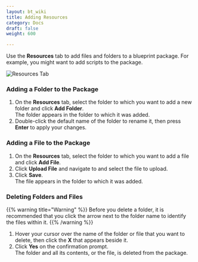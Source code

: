 ```yaml
---
layout: bt_wiki
title: Adding Resources
category: Docs
draft: false
weight: 600

---
```

Use the **Resources** tab to add files and folders to a blueprint package. For example, you might want to add scripts to the package.

![Resources Tab]( ./images/composer/resources-tab.png )<br>

### Adding a Folder to the Package

1. On the **Resources** tab, select the folder to which you want to add a new folder and click **Add Folder**.   
   The folder appears in the folder to which it was added.
2. Double-click the default name of the folder to rename it, then press **Enter** to apply your changes.

### Adding a File to the Package

1. On the **Resources** tab, select the folder to which you want to add a file and click **Add File**.
2. Click **Upload File** and navigate to and select the file to upload.
3. Click **Save**.<br>
The file appears in the folder to which it was added.

### Deleting Folders and Files

{{% warning title="Warning" %}}
Before you delete a folder, it is recommended that you click the arrow next to the folder name to identify the files within it.
{{% /warning %}}

1. Hover your cursor over the name of the folder or file that you want to delete, then click the **X** that appears beside it.
2. Click **Yes** on the confirmation prompt.<br>
The folder and all its contents, or the file, is deleted from the package. 
